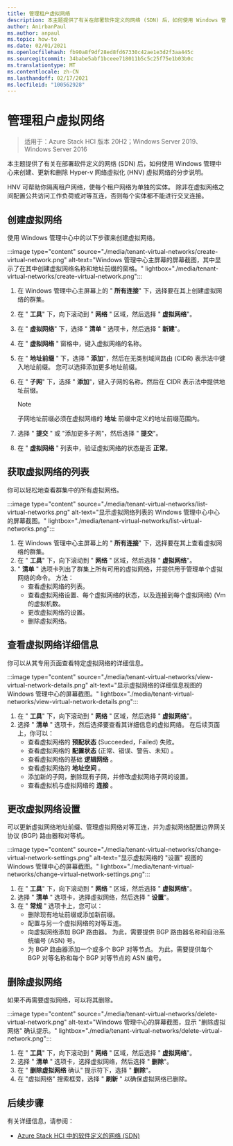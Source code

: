 ```yaml
---
title: 管理租户虚拟网络
description: 本主题提供了有关在部署软件定义的网络 (SDN) 后，如何使用 Windows 管理中心来创建、更新和删除 Hyper-v 网络虚拟化 (HNV) 虚拟网络的分步说明。
author: AnirbanPaul
ms.author: anpaul
ms.topic: how-to
ms.date: 02/01/2021
ms.openlocfilehash: fb90a8f9df28ed8fd67330c42ae1e3d2f3aa445c
ms.sourcegitcommit: 34babe5abf1bceee718011b5c5c25f75e1b03b0c
ms.translationtype: MT
ms.contentlocale: zh-CN
ms.lasthandoff: 02/17/2021
ms.locfileid: "100562928"
---
```

# <a name="manage-tenant-virtual-networks"></a>管理租户虚拟网络

>适用于：Azure Stack HCI 版本 20H2；Windows Server 2019、Windows Server 2016

本主题提供了有关在部署软件定义的网络 (SDN) 后，如何使用 Windows 管理中心来创建、更新和删除 Hyper-v 网络虚拟化 (HNV) 虚拟网络的分步说明。

HNV 可帮助你隔离租户网络，使每个租户网络为单独的实体。 除非在虚拟网络之间配置公共访问工作负荷或对等互连，否则每个实体都不能进行交叉连接。

## <a name="create-a-virtual-network"></a>创建虚拟网络
使用 Windows 管理中心中的以下步骤来创建虚拟网络。

:::image type="content" source="./media/tenant-virtual-networks/create-virtual-network.png" alt-text="Windows 管理中心主屏幕的屏幕截图，其中显示了在其中创建虚拟网络名称和地址前缀的窗格。" lightbox="./media/tenant-virtual-networks/create-virtual-network.png":::

1. 在 Windows 管理中心主屏幕上的 " **所有连接**" 下，选择要在其上创建虚拟网络的群集。
1. 在 " **工具**" 下，向下滚动到 " **网络** " 区域，然后选择 " **虚拟网络**"。
1. 在 " **虚拟网络**" 下，选择 " **清单** " 选项卡，然后选择 " **新建**"。
1. 在 " **虚拟网络** " 窗格中，键入虚拟网络的名称。
1. 在 " **地址前缀** " 下，选择 " **添加**"，然后在无类别域间路由 (CIDR) 表示法中键入地址前缀。 您可以选择添加更多地址前缀。
1. 在 " **子网**" 下，选择 " **添加**"，键入子网的名称，然后在 CIDR 表示法中提供地址前缀。

   >[!NOTE]
   > 子网地址前缀必须在虚拟网络的 **地址** 前缀中定义的地址前缀范围内。

1. 选择 " **提交** " 或 "添加更多子网"，然后选择 " **提交**"。
1. 在 " **虚拟网络** " 列表中，验证虚拟网络的状态是否 **正常**。

## <a name="get-a-list-of-virtual-networks"></a>获取虚拟网络的列表
你可以轻松地查看群集中的所有虚拟网络。

:::image type="content" source="./media/tenant-virtual-networks/list-virtual-networks.png" alt-text="显示虚拟网络列表的 Windows 管理中心中心的屏幕截图。" lightbox="./media/tenant-virtual-networks/list-virtual-networks.png":::

1. 在 Windows 管理中心主屏幕上的 " **所有连接**" 下，选择要在其上查看虚拟网络的群集。
1. 在 " **工具**" 下，向下滚动到 " **网络** " 区域，然后选择 " **虚拟网络**"。
1. " **清单** " 选项卡列出了群集上所有可用的虚拟网络，并提供用于管理单个虚拟网络的命令。 方法：
    - 查看虚拟网络的列表。
    - 查看虚拟网络设置、每个虚拟网络的状态，以及连接到每个虚拟网络)  (Vm 的虚拟机数。
    - 更改虚拟网络的设置。
    - 删除虚拟网络。

## <a name="view-virtual-network-details"></a>查看虚拟网络详细信息
你可以从其专用页面查看特定虚拟网络的详细信息。

:::image type="content" source="./media/tenant-virtual-networks/view-virtual-network-details.png" alt-text="显示虚拟网络的详细信息视图的 Windows 管理中心的屏幕截图。" lightbox="./media/tenant-virtual-networks/view-virtual-network-details.png":::

1. 在 " **工具**" 下，向下滚动到 " **网络** " 区域，然后选择 " **虚拟网络**"。
1. 选择 " **清单** " 选项卡，然后选择要查看其详细信息的虚拟网络。 在后续页面上，你可以：
    - 查看虚拟网络的 **预配状态** (Succeeded，Failed) 失败。
    - 查看虚拟网络的 **配置状态** (正常、错误、警告、未知) 。
    - 查看虚拟网络的基础 **逻辑网络** 。
    - 查看虚拟网络的 **地址空间** 。
    - 添加新的子网，删除现有子网，并修改虚拟网络子网的设置。
    - 查看虚拟机与虚拟网络的 **连接** 。

## <a name="change-virtual-network-settings"></a>更改虚拟网络设置
可以更新虚拟网络地址前缀、管理虚拟网络对等互连，并为虚拟网络配置边界网关协议 (BGP) 路由器和对等机。

:::image type="content" source="./media/tenant-virtual-networks/change-virtual-network-settings.png" alt-text="显示虚拟网络的 &quot;设置&quot; 视图的 Windows 管理中心的屏幕截图。" lightbox="./media/tenant-virtual-networks/change-virtual-network-settings.png":::

1. 在 " **工具**" 下，向下滚动到 " **网络** " 区域，然后选择 " **虚拟网络**"。
1. 选择 " **清单** " 选项卡，选择虚拟网络，然后选择 " **设置**"。
1. 在 " **常规** " 选项卡上，您可以：
    - 删除现有地址前缀或添加新前缀。
    - 配置与另一个虚拟网络的对等互连。
    - 向虚拟网络添加 BGP 路由器。 为此，需要提供 BGP 路由器名称和自治系统编号 (ASN) 号。
    - 为 BGP 路由器添加一个或多个 BGP 对等节点。 为此，需要提供每个 BGP 对等名称和每个 BGP 对等节点的 ASN 编号。

## <a name="delete-a-virtual-network"></a>删除虚拟网络
如果不再需要虚拟网络，可以将其删除。

:::image type="content" source="./media/tenant-virtual-networks/delete-virtual-network.png" alt-text="Windows 管理中心的屏幕截图，显示 &quot;删除虚拟网络&quot; 确认提示。" lightbox="./media/tenant-virtual-networks/delete-virtual-network.png":::

1. 在 " **工具**" 下，向下滚动到 " **网络** " 区域，然后选择 " **虚拟网络**"。
1. 选择 " **清单** " 选项卡，选择虚拟网络，然后选择 " **删除**"。
1. 在 " **删除虚拟网络** 确认" 提示符下，选择 " **删除**"。
1. 在 "虚拟网络" 搜索框旁，选择 " **刷新** " 以确保虚拟网络已删除。

## <a name="next-steps"></a>后续步骤
有关详细信息，请参阅：
- [Azure Stack HCI 中的软件定义的网络 (SDN)](../concepts/software-defined-networking.md)
